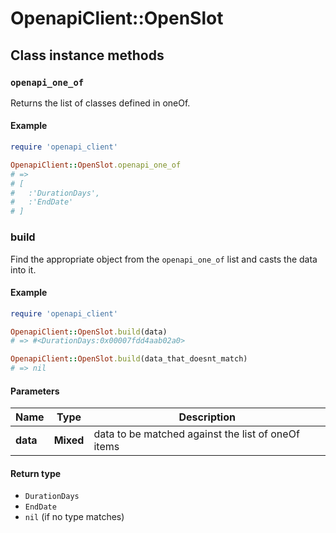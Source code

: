 # OpenapiClient::OpenSlot

## Class instance methods

### `openapi_one_of`

Returns the list of classes defined in oneOf.

#### Example

```ruby
require 'openapi_client'

OpenapiClient::OpenSlot.openapi_one_of
# =>
# [
#   :'DurationDays',
#   :'EndDate'
# ]
```

### build

Find the appropriate object from the `openapi_one_of` list and casts the data into it.

#### Example

```ruby
require 'openapi_client'

OpenapiClient::OpenSlot.build(data)
# => #<DurationDays:0x00007fdd4aab02a0>

OpenapiClient::OpenSlot.build(data_that_doesnt_match)
# => nil
```

#### Parameters

| Name | Type | Description |
| ---- | ---- | ----------- |
| **data** | **Mixed** | data to be matched against the list of oneOf items |

#### Return type

- `DurationDays`
- `EndDate`
- `nil` (if no type matches)

